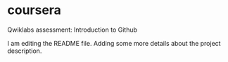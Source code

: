 # coursera
Qwiklabs assessment: Introduction to Github

I am editing the README file. Adding some more details about the project description.

